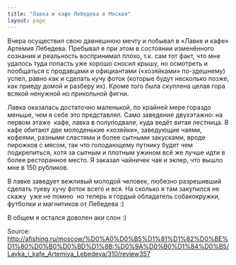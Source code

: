 ```yaml
---
title: "Лавка и кафе Лебедева в Москве"
layout: page 
---
```

Вчера осуществил свою давнешнюю мечту и побывал в «Лавке и кафе» Артемия Лебедева. Пребывал я при этом в состоянии изменённого сознания и реальность воспринимал плохо, т.к. сам тот факт, что мне удалось туда попасть уже хорошо сносил крышу, но осмотреть и пообщаться с продавцами и официантами («хозяйками» по-здешнему) успел, равно как и сделать кучу фоток (которые будут несколько позже, как приеду домой и разберу их). Кроме того была скуплена целая гора всякой ненужной но прикольной фигни.  
  
Лавка оказалась достаточно маленькой, по крайней мере гораздо меньше, чем я себе это представлял. Само заведение двухэтажно: на первом этаже ­ кафе, лавка в полуподвале, куда ведёт витая лестница. В кафе обитают две молоденькие «хозяйки», заведующие чаями, кофеями, разными сластями и более сытными закусками, вроде пирожков с мясом, так что голодающему путнику будет чем подкрепиться, хотя за сытным и плотным ужином всё же лучше идти в более ресторанное место. Я заказал чайничек чая и эклер, что вышло мне в 150 рубликов.  
  
В лавке заведует вежливый молодой человек, любезно разрешивший сделать туеву хучу фоток всего и вся. На сколько я там закупился не скажу ­ уже не помню ­ но теперь я гордый обладатель собакокружки, футболки и магнитиков от Лебедева :)  
  
В общем я остался доволен аки слон :)

Source: <http://afishing.ru/moscow/%D0%A0%D0%B5%D1%81%D1%82%D0%BE%D1%80%D0%B0%D0%BD%D1%8B:%D0%9A%D0%B0%D1%84%D0%B5/Lavka_i_kafe_Artemiya_Lebedeva/310/review357>
